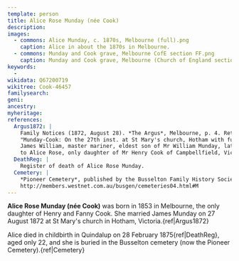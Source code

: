 ```yaml
---
template: person
title: Alice Rose Munday (née Cook)
description:
images:
  - commons: Alice Munday, c. 1870s, Melbourne (full).png
    caption: Alice in about the 1870s in Melbourne.
  - commons: Munday and Cook grave, Melbourne CofE section FF.png
    caption: Munday and Cook grave, Melbourne (Church of England section FF).
keywords:
  - 
wikidata: Q67200719
wikitree: Cook-46457
familysearch: 
geni: 
ancestry: 
myheritage: 
references: 
  Argus1872: |
    Family Notices (1872, August 28). *The Argus*, Melbourne, p. 4. Retrieved January 15, 2023, from http://nla.gov.au/nla.news-article5837771
    "Munday-Cook: On the 27th inst. at St Mary's church, Hotham with full choir service, by the Rev. B. Potter,
    James William, master mariner, eldest son of Mr William Munday, late of Warminster, Wilts., England
    to Alice Rose, only daughter of Mr Henry Cook of Campbellfield, Victoria."
  DeathReg: |
    Register of death of Alice Rose Munday.
  Cemetery: |
    *Pioneer Cemetery*, published by the Busselton Family History Society, 2013-04-05.
    http://members.westnet.com.au/busgen/cemeteries04.html#M
---
```


**Alice Rose Munday (née Cook)** was born in 1853 in Melbourne,
the only daughter of Henry and Fanny Cook.
She married James Munday on 27 August 1872 at St Mary's church in Hotham, Victoria.{ref|Argus1872}

Alice died in childbirth in Quindalup on 28 February 1875{ref|DeathReg}, aged only 22,
and she is buried in the Busselton cemetery (now the Pioneer Cemetery).{ref|Cemetery}

